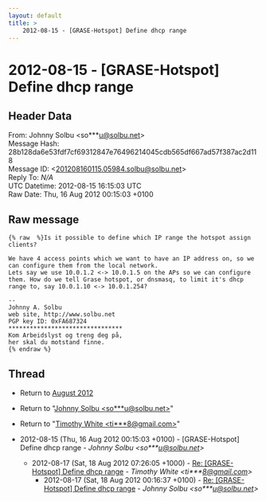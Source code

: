 ```yaml
---
layout: default
title: >
    2012-08-15 - [GRASE-Hotspot] Define dhcp range
---
```


# 2012-08-15 - [GRASE-Hotspot] Define dhcp range

## Header Data

From: Johnny Solbu \<so***u@solbu.net\><br>
Message Hash: 28b128da6e53fdf7cf69312847e76496214045cdb565df667ad57f387ac2d118<br>
Message ID: \<201208160115.05984.solbu@solbu.net\><br>
Reply To: _N/A_<br>
UTC Datetime: 2012-08-15 16:15:03 UTC<br>
Raw Date: Thu, 16 Aug 2012 00:15:03 +0100<br>

## Raw message

```
{% raw  %}Is it possible to define which IP range the hotspot assign clients?

We have 4 access points which we want to have an IP address on, so we can configure them from the local network.
Lets say we use 10.0.1.2 <-> 10.0.1.5 on the APs so we can configure them. How do we tell Grase hotspot, or dnsmasq, to limit it's dhcp range to, say 10.0.1.10 <-> 10.0.1.254?

-- 
Johnny A. Solbu
web site, http://www.solbu.net
PGP key ID: 0xFA687324
********************************
Kom Arbeidslyst og treng deg på,
her skal du motstand finne.
{% endraw %}
```

## Thread

+ Return to [August 2012](/archive/2012/08)

+ Return to "[Johnny Solbu <so***u<span>@</span>solbu.net>](/authors/so___u_at_solbu_net)"
+ Return to "[Timothy White <ti***8<span>@</span>gmail.com>](/authors/ti___8_at_gmail_com)"

+ 2012-08-15 (Thu, 16 Aug 2012 00:15:03 +0100) - [GRASE-Hotspot] Define dhcp range - _Johnny Solbu \<so***u@solbu.net\>_
  + 2012-08-17 (Sat, 18 Aug 2012 07:26:05 +1000) - [Re: [GRASE-Hotspot] Define dhcp range](/archive/2012/08/1a22f2ac16d2bac3a645ec8c9ea51602a737093ab473f055870a82806828925d) - _Timothy White \<ti***8@gmail.com\>_
    + 2012-08-17 (Sat, 18 Aug 2012 00:16:37 +0100) - [Re: [GRASE-Hotspot] Define dhcp range](/archive/2012/08/22e795ddbf9a91152e9a36765c324cb0fc14e33433abe55ca6797da8dbd1b889) - _Johnny Solbu \<so***u@solbu.net\>_


